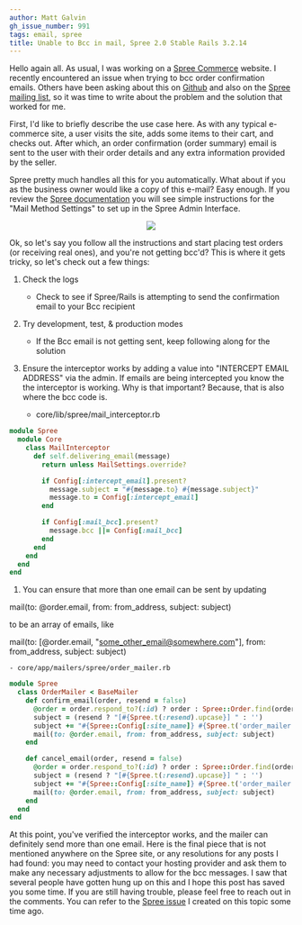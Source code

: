 ```yaml
---
author: Matt Galvin
gh_issue_number: 991
tags: email, spree
title: Unable to Bcc in mail, Spree 2.0 Stable Rails 3.2.14
---
```


Hello again all.  As usual, I was working on a [Spree Commerce](http://spreecommerce.com/) website.  I recently encountered an issue when trying to bcc order confirmation emails.  Others have been asking about this on [Github](https://github.com/spree/spree/issues/4484) and also on the [Spree mailing list](https://groups.google.com/forum/#!msg/spree-user/50yjID6znOE/QSr51V1xgrUJ), so it was time to write about the problem and the solution that worked for me.

First, I'd like to briefly describe the use case here.  As with any typical e-commerce site, a user visits the site, adds some items to their cart, and checks out.  After which, an order confirmation (order summary) email is sent to the user with their order details and any extra information provided by the seller.

Spree pretty much handles all this for you automatically.  What about if you as the business owner would like a copy of this e-mail?  Easy enough.  If you review the [Spree documentation](http://guides.spreecommerce.com/user/configuring_mail_methods.html) you will see simple instructions for the  "Mail Method Settings" to set up in the Spree Admin Interface.

<div class="separator" style="clear: both; text-align: center;"><a href="/blog/2014/06/09/unable-to-bcc-in-mail-spree-20-stable/image-0.png" imageanchor="1" style="margin-left: 1em; margin-right: 1em;"><img border="0" src="/blog/2014/06/09/unable-to-bcc-in-mail-spree-20-stable/image-0.png"/></a></div>

Ok, so let's say you follow all the instructions and start placing test orders (or receiving real ones), and you're not getting bcc'd?  This is where it gets tricky, so let's check out a few things:

1. Check the logs

    - Check to see if Spree/Rails is attempting to send the confirmation email to your Bcc recipient

1. Try development, test, & production modes

    - If the Bcc email is not getting sent, keep following along for the solution

1. Ensure the interceptor works by adding a value into "INTERCEPT EMAIL ADDRESS" via the admin.  If emails are being intercepted you know the the interceptor is working.  Why is that important? Because, that is also where the bcc code is.

    - core/lib/spree/mail_interceptor.rb

```ruby
module Spree
  module Core
    class MailInterceptor
      def self.delivering_email(message)
        return unless MailSettings.override?

        if Config[:intercept_email].present?
          message.subject = "#{message.to} #{message.subject}"
          message.to = Config[:intercept_email]
        end

        if Config[:mail_bcc].present?
          message.bcc ||= Config[:mail_bcc]
        end
      end
    end
  end
end
```

1. You can ensure that more than one email can be sent by updating

mail(to: @order.email, from: from_address, subject: subject)

to be an array of emails, like

mail(to: [@order.email, "some_other_email@somewhere.com"], from: from_address, subject: subject)

    - core/app/mailers/spree/order_mailer.rb

```ruby
module Spree
  class OrderMailer < BaseMailer
    def confirm_email(order, resend = false)
      @order = order.respond_to?(:id) ? order : Spree::Order.find(order)
      subject = (resend ? "[#{Spree.t(:resend).upcase}] " : '')
      subject += "#{Spree::Config[:site_name]} #{Spree.t('order_mailer.confirm_email.subject')} ##{@order.number}"
      mail(to: @order.email, from: from_address, subject: subject)
    end

    def cancel_email(order, resend = false)
      @order = order.respond_to?(:id) ? order : Spree::Order.find(order)
      subject = (resend ? "[#{Spree.t(:resend).upcase}] " : '')
      subject += "#{Spree::Config[:site_name]} #{Spree.t('order_mailer.cancel_email.subject')} ##{@order.number}"
      mail(to: @order.email, from: from_address, subject: subject)
    end
  end
end
```

At this point, you've verified the interceptor works, and the mailer can definitely send more than one email.  Here is the final piece that is not mentioned anywhere on the Spree site, or any resolutions for any posts I had found: you may need to contact your hosting provider and ask them to make any necessary adjustments to allow for the bcc messages.  I saw that several people have gotten hung up on this and I hope this post has saved you some time.  If you are still having trouble, please feel free to reach out in the comments.  You can refer to the [Spree issue](https://github.com/spree/spree/issues/4484) I created on this topic some time ago.
